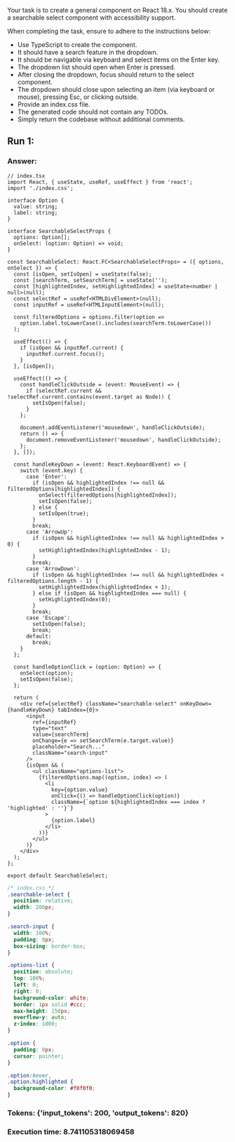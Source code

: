Your task is to create a general component on React 18.x.
You should create a searchable select component with accessibility support.

When completing the task, ensure to adhere to the instructions below:
- Use TypeScript to create the component.
- It should have a search feature in the dropdown.
- It should be navigable via keyboard and select items on the Enter key.
- The dropdown list should open when Enter is pressed.
- After closing the dropdown, focus should return to the select component.
- The dropdown should close upon selecting an item (via keyboard or mouse), pressing Esc, or clicking outside.
- Provide an index.css file.
- The generated code should not contain any TODOs.
- Simply return the codebase without additional comments.

## Run 1:
### Answer:
```tsx
// index.tsx
import React, { useState, useRef, useEffect } from 'react';
import './index.css';

interface Option {
  value: string;
  label: string;
}

interface SearchableSelectProps {
  options: Option[];
  onSelect: (option: Option) => void;
}

const SearchableSelect: React.FC<SearchableSelectProps> = ({ options, onSelect }) => {
  const [isOpen, setIsOpen] = useState(false);
  const [searchTerm, setSearchTerm] = useState('');
  const [highlightedIndex, setHighlightedIndex] = useState<number | null>(null);
  const selectRef = useRef<HTMLDivElement>(null);
  const inputRef = useRef<HTMLInputElement>(null);

  const filteredOptions = options.filter(option =>
    option.label.toLowerCase().includes(searchTerm.toLowerCase())
  );

  useEffect(() => {
    if (isOpen && inputRef.current) {
      inputRef.current.focus();
    }
  }, [isOpen]);

  useEffect(() => {
    const handleClickOutside = (event: MouseEvent) => {
      if (selectRef.current && !selectRef.current.contains(event.target as Node)) {
        setIsOpen(false);
      }
    };

    document.addEventListener('mousedown', handleClickOutside);
    return () => {
      document.removeEventListener('mousedown', handleClickOutside);
    };
  }, []);

  const handleKeyDown = (event: React.KeyboardEvent) => {
    switch (event.key) {
      case 'Enter':
        if (isOpen && highlightedIndex !== null && filteredOptions[highlightedIndex]) {
          onSelect(filteredOptions[highlightedIndex]);
          setIsOpen(false);
        } else {
          setIsOpen(true);
        }
        break;
      case 'ArrowUp':
        if (isOpen && highlightedIndex !== null && highlightedIndex > 0) {
          setHighlightedIndex(highlightedIndex - 1);
        }
        break;
      case 'ArrowDown':
        if (isOpen && highlightedIndex !== null && highlightedIndex < filteredOptions.length - 1) {
          setHighlightedIndex(highlightedIndex + 1);
        } else if (isOpen && highlightedIndex === null) {
          setHighlightedIndex(0);
        }
        break;
      case 'Escape':
        setIsOpen(false);
        break;
      default:
        break;
    }
  };

  const handleOptionClick = (option: Option) => {
    onSelect(option);
    setIsOpen(false);
  };

  return (
    <div ref={selectRef} className="searchable-select" onKeyDown={handleKeyDown} tabIndex={0}>
      <input
        ref={inputRef}
        type="text"
        value={searchTerm}
        onChange={e => setSearchTerm(e.target.value)}
        placeholder="Search..."
        className="search-input"
      />
      {isOpen && (
        <ul className="options-list">
          {filteredOptions.map((option, index) => (
            <li
              key={option.value}
              onClick={() => handleOptionClick(option)}
              className={`option ${highlightedIndex === index ? 'highlighted' : ''}`}
            >
              {option.label}
            </li>
          ))}
        </ul>
      )}
    </div>
  );
};

export default SearchableSelect;
```

```css
/* index.css */
.searchable-select {
  position: relative;
  width: 200px;
}

.search-input {
  width: 100%;
  padding: 8px;
  box-sizing: border-box;
}

.options-list {
  position: absolute;
  top: 100%;
  left: 0;
  right: 0;
  background-color: white;
  border: 1px solid #ccc;
  max-height: 150px;
  overflow-y: auto;
  z-index: 1000;
}

.option {
  padding: 8px;
  cursor: pointer;
}

.option:hover,
.option.highlighted {
  background-color: #f0f0f0;
}
```

### Tokens: {'input_tokens': 200, 'output_tokens': 820}
### Execution time: 8.741105318069458
